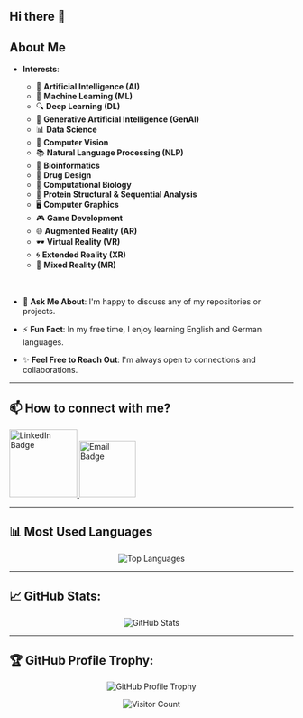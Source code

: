 ## Hi there 👋
    
## About Me

- **Interests**:
  - 🤖 **Artificial Intelligence (AI)** 
  - 🧠 **Machine Learning (ML)**
  - 🔍 **Deep Learning (DL)**
  - 🎨 **Generative Artificial Intelligence (GenAI)**
  - 📊 **Data Science**
  - 👀 **Computer Vision**
  - 📚 **Natural Language Processing (NLP)**
  - 🧬 **Bioinformatics**
  - 💊 **Drug Design**
  - 🧫 **Computational Biology**
  - 🧩 **Protein Structural & Sequential Analysis**
  - 🖥️ **Computer Graphics**
  - 🎮 **Game Development**
  - 🌐 **Augmented Reality (AR)**
  - 🕶️ **Virtual Reality (VR)**
  - 🌀 **Extended Reality (XR)**
  - 🎨 **Mixed Reality (MR)** <br><br><br>

- 💬 **Ask Me About**: I'm happy to discuss any of my repositories or projects.
- ⚡ **Fun Fact**: In my free time, I enjoy learning English and German languages.
- ✨ **Feel Free to Reach Out**: I'm always open to connections and collaborations.

---

## 📫 How to connect with me?

<p align="left">
  <a href="https://www.linkedin.com/in/sarah-hesham-109a051b6/">
    <img src="https://img.shields.io/badge/LinkedIn-blue?style=for-the-badge&logo=linkedin" alt="LinkedIn Badge" width="120">
  </a>
  <a href="mailto:sarahheshammahmoud@gmail.com">
    <img src="https://img.shields.io/badge/Email-D14836?style=for-the-badge&logo=gmail&logoColor=white" alt="Email Badge" width="100">
  </a>
</p>

---

## 📊 Most Used Languages

<p align="center">
  <img src="https://github-readme-stats.vercel.app/api/top-langs/?username=Sarah-Hesham-2022&layout=compact&langs_count=10&theme=dark" alt="Top Languages" />
</p>

---

## 📈 GitHub Stats:

<p align="center"> 
  <img src="https://github-readme-stats.vercel.app/api?username=Sarah-Hesham-2022&show_icons=true&theme=dark&count_private=true" alt="GitHub Stats"/> 
</p>

---

## 🏆 GitHub Profile Trophy:

<p align="center"> 
  <img src="https://github-profile-trophy.vercel.app/?username=Sarah-Hesham-2022&theme=onedark&column=4" alt="GitHub Profile Trophy" /> 
</p>


<p align="center">
  <img src="https://visitor-badge.glitch.me/badge?page_id=Sarah-Hesham-2022.visitor-badge" alt="Visitor Count" />
</p>
